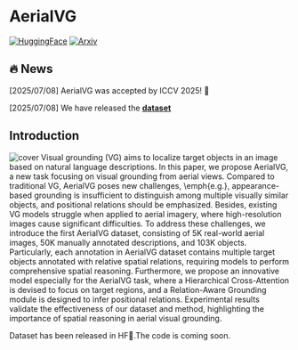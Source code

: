 # AerialVG

[![HuggingFace](https://img.shields.io/badge/Dataset-Huggingface-F8D44D.svg)](https://huggingface.co/datasets/IPEC-COMMUNITY/AerialVG)
[![Arxiv](https://img.shields.io/badge/Arxiv-Preprint-A42C24.svg)](https://arxiv.org/abs/2504.07836)

## 🔥 News
[2025/07/08] AerialVG was accepted by ICCV 2025! 🎉

[2025/07/08] We have released the **[dataset](https://huggingface.co/datasets/IPEC-COMMUNITY/AerialVG)**

## Introduction
![cover](images/AerialVG.png)
Visual grounding (VG) aims to localize target objects in an image based on natural language descriptions. In this paper, we propose AerialVG, a new task focusing on visual grounding from aerial views. Compared to traditional VG, AerialVG poses new challenges, \emph{e.g.}, appearance-based grounding is insufficient to distinguish among multiple visually similar objects, and positional relations should be emphasized. Besides, existing VG models struggle when applied to aerial imagery, where high-resolution images cause significant difficulties. 
To address these challenges, we introduce the first AerialVG dataset, consisting of 5K real-world aerial images, 50K manually annotated descriptions, and 103K objects. Particularly, each annotation in AerialVG dataset contains multiple target objects annotated with relative spatial relations, requiring models to perform comprehensive spatial reasoning.
Furthermore, we propose an innovative model especially for the AerialVG task, where a Hierarchical Cross-Attention is devised to focus on target regions, and a Relation-Aware Grounding module is designed to infer positional relations. Experimental results validate the effectiveness of our dataset and method, highlighting the importance of spatial reasoning in aerial visual grounding.

Dataset has been released in HF🤗.The code is coming soon.

